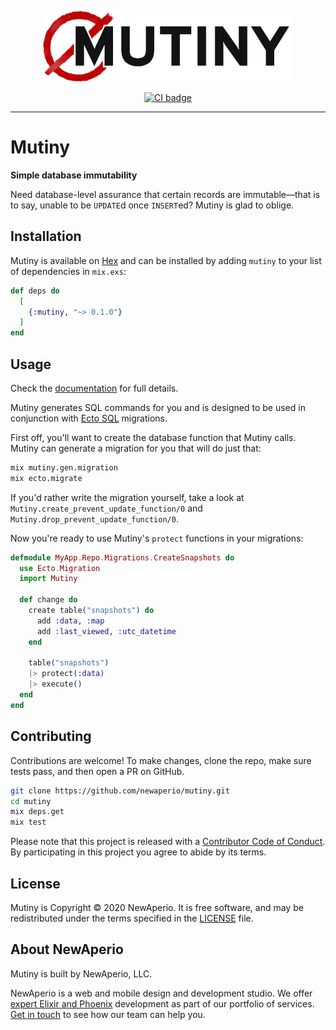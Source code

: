 <p align="center"><img alt="Mutiny wordmark with red crossed-out circle" src="logo.png" width="400" height="113" /></p>
<p align="center">
  <a href="https://github.com/newaperio/mutiny/actions?query=workflow%3ACI">
    <img alt="CI badge" src="https://github.com/newaperio/mutiny/workflows/CI/badge.svg" />
  </a>
</p>

---

# Mutiny

**Simple database immutability**

Need database-level assurance that certain records are immutable—that is to
say, unable to be `UPDATE`d once `INSERT`ed? Mutiny is glad to oblige.

## Installation

Mutiny is available on [Hex][hex] and can be installed by
adding `mutiny` to your list of dependencies in `mix.exs`:

```elixir
def deps do
  [
    {:mutiny, "~> 0.1.0"}
  ]
end
```

## Usage

Check the [documentation][hex] for full details.

Mutiny generates SQL commands for you and is designed to be used in conjunction
with [Ecto SQL][ecto] migrations.

First off, you'll want to create the database function that Mutiny calls.
Mutiny can generate a migration for you that will do just that:

```sh
mix mutiny.gen.migration
mix ecto.migrate
```

If you'd rather write the migration yourself, take a look at
`Mutiny.create_prevent_update_function/0` and
`Mutiny.drop_prevent_update_function/0`.

Now you're ready to use Mutiny's `protect` functions in your migrations:

```elixir
defmodule MyApp.Repo.Migrations.CreateSnapshots do
  use Ecto.Migration
  import Mutiny

  def change do
    create table("snapshots") do
      add :data, :map
      add :last_viewed, :utc_datetime
    end

    table("snapshots")
    |> protect(:data)
    |> execute()
  end
end
```

## Contributing

Contributions are welcome! To make changes, clone the repo, make sure tests
pass, and then open a PR on GitHub.

```sh
git clone https://github.com/newaperio/mutiny.git
cd mutiny
mix deps.get
mix test
```

Please note that this project is released with a [Contributor Code of
Conduct][coc]. By participating in this project you agree to abide by its
terms.

## License

Mutiny is Copyright © 2020 NewAperio. It is free software, and may be
redistributed under the terms specified in the [LICENSE][license] file.

## About NewAperio

Mutiny is built by NewAperio, LLC.

NewAperio is a web and mobile design and development studio. We offer [expert
Elixir and Phoenix][services] development as part of our portfolio of services.
[Get in touch][contact] to see how our team can help you.


[hex]: https://hexdocs.pm/mutiny
[ecto]: https://hex.pm/ecto_sql
[coc]: https://github.com/newaperio/mutiny/blob/master/CODE_OF_CONDUCT.md
[license]: https://github.com/newaperio/mutiny/blob/master/LICENSE
[services]: https://newaperio.com/services#elixir?utm_source=github
[contact]: https://newaperio.com/contact?utm_source=github
